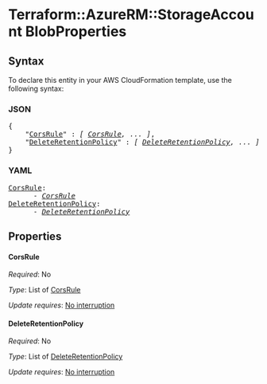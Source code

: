 # Terraform::AzureRM::StorageAccount BlobProperties

## Syntax

To declare this entity in your AWS CloudFormation template, use the following syntax:

### JSON

<pre>
{
    "<a href="#corsrule" title="CorsRule">CorsRule</a>" : <i>[ <a href="blobproperties-corsrule.md">CorsRule</a>, ... ]</i>,
    "<a href="#deleteretentionpolicy" title="DeleteRetentionPolicy">DeleteRetentionPolicy</a>" : <i>[ <a href="blobproperties-deleteretentionpolicy.md">DeleteRetentionPolicy</a>, ... ]</i>
}
</pre>

### YAML

<pre>
<a href="#corsrule" title="CorsRule">CorsRule</a>: <i>
      - <a href="blobproperties-corsrule.md">CorsRule</a></i>
<a href="#deleteretentionpolicy" title="DeleteRetentionPolicy">DeleteRetentionPolicy</a>: <i>
      - <a href="blobproperties-deleteretentionpolicy.md">DeleteRetentionPolicy</a></i>
</pre>

## Properties

#### CorsRule

_Required_: No

_Type_: List of <a href="blobproperties-corsrule.md">CorsRule</a>

_Update requires_: [No interruption](https://docs.aws.amazon.com/AWSCloudFormation/latest/UserGuide/using-cfn-updating-stacks-update-behaviors.html#update-no-interrupt)

#### DeleteRetentionPolicy

_Required_: No

_Type_: List of <a href="blobproperties-deleteretentionpolicy.md">DeleteRetentionPolicy</a>

_Update requires_: [No interruption](https://docs.aws.amazon.com/AWSCloudFormation/latest/UserGuide/using-cfn-updating-stacks-update-behaviors.html#update-no-interrupt)

